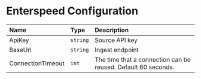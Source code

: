 # Enterspeed Configuration

|Name               | Type     |Description |
|:----              | :-----   |:-----|
|ApiKey             | `string` | Source API key
|BaseUrl            | `string` | Ingest endpoint
|ConnectionTimeout  | `int`    | The time that a connection can be reused. Default 60 seconds.
